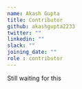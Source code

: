 ```yaml
---
name: Akash Gupta
title: Contributor
github: akashgupta2233
twitter: ""
linkedin: ""
slack: ""
joining_date: ""
role : contributor
---
```


Still waiting for this
